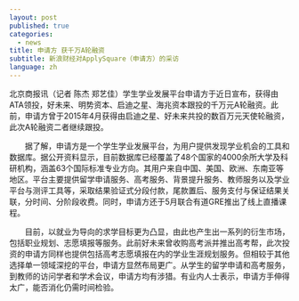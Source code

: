 ```yaml
---
layout: post
published: true
categories:
  - news
title: 申请方 获千万A轮融资
subtitle: 新浪财经对ApplySquare（申请方）的采访
language: zh
---
```


北京商报讯（记者 陈杰 郑艺佳）学生学业发展平台申请方于近日宣布，获得由ATA领投，好未来、明势资本、启迪之星、海兆资本跟投的千万元A轮融资。此前，申请方曾于2015年4月获得由启迪之星、好未来共投的数百万元天使轮融资，此次A轮融资二者继续跟投。


　　据了解，申请方是一个学生学业发展平台，为用户提供发现学业机会的工具和数据库。据公开资料显示，目前数据库已经覆盖了48个国家的4000余所大学及科研机构，涵盖63个国际标准专业方向。其用户来自中国、美国、欧洲、东南亚等地区。平台主要提供留学申请服务、高考服务、背景提升服务、教师服务以及学业平台与测评工具等，采取结果验证式分段付款，尾款置后、服务支付与保证结果关联，分时间、分阶段收费。同时，申请方还于5月联合有道GRE推出了线上直播课程。

　　目前，以就业为导向的求学目标更为凸显，由此也产生出一系列的衍生市场，包括职业规划、志愿填报等服务。此前好未来曾收购高考派并推出高考帮，此次投资的申请方同样也提供包括高考志愿填报在内的学业生涯规划服务。但相较于其他选择单一领域深挖的平台，申请方显然布局更广。从学生的留学申请和高考服务，到教师的访问学者和学术会议，申请方均有涉猎。有业内人士表示，申请方手伸得太广，能否消化仍需时间检验。
